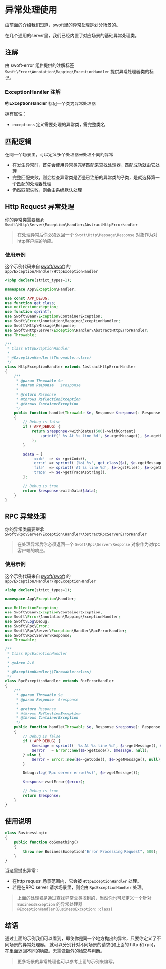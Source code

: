 # 异常处理使用

由前面的介绍我们知道，swoft里的异常处理是划分场景的。

在几个通用的server里，我们已经内置了对应场景的基础异常处理类。

## 注解

由 swoft-error 组件提供的注解标签 `Swoft\Error\Annotation\Mapping\ExceptionHandler` 提供异常处理器类的标记。

### ExceptionHandler 注解

**@ExceptionHandler** 标记一个类为异常处理器

拥有属性：

- `exceptions` 定义需要处理的异常类，需完整类名

## 匹配逻辑

在同一个场景里，可以定义多个处理器来处理不同的异常

- 在发生异常时，首先会使用异常类完整匹配来查找处理器，匹配成功就由它处理
- 完整匹配失败，则会检查异常类是否是已注册的异常类的子类，是就选择第一个匹配的处理器处理
- 仍然匹配失败，则会由系统默认处理

## Http Request 异常处理

你的异常类需要继承 `Swoft\Http\Server\Exception\Handler\AbstractHttpErrorHandler`

> 在处理异常后你必须返回一个 `Swoft\Http\Message\Response` 对象作为对http客户端的响应。

### 使用示例

这个示例代码来自 [swoft/swoft](https://github/swoft-cloud/swoft) 的 `app/Exception/Handler/HttpExceptionHandler`

```php
<?php declare(strict_types=1);

namespace App\Exception\Handler;

use const APP_DEBUG;
use function get_class;
use ReflectionException;
use function sprintf;
use Swoft\Bean\Exception\ContainerException;
use Swoft\Error\Annotation\Mapping\ExceptionHandler;
use Swoft\Http\Message\Response;
use Swoft\Http\Server\Exception\Handler\AbstractHttpErrorHandler;
use Throwable;

/**
 * Class HttpExceptionHandler
 *
 * @ExceptionHandler(\Throwable::class)
 */
class HttpExceptionHandler extends AbstractHttpErrorHandler
{
    /**
     * @param Throwable $e
     * @param Response   $response
     *
     * @return Response
     * @throws ReflectionException
     * @throws ContainerException
     */
    public function handle(Throwable $e, Response $response): Response
    {
        // Debug is false
        if (!APP_DEBUG) {
            return $response->withStatus(500)->withContent(
                sprintf(' %s At %s line %d', $e->getMessage(), $e->getFile(), $e->getLine())
            );
        }

        $data = [
            'code'  => $e->getCode(),
            'error' => sprintf('(%s) %s', get_class($e), $e->getMessage()),
            'file'  => sprintf('At %s line %d', $e->getFile(), $e->getLine()),
            'trace' => $e->getTraceAsString(),
        ];

        // Debug is true
        return $response->withData($data);
    }
}
```

## RPC 异常处理

你的异常类需要继承 `Swoft\Rpc\Server\Exception\Handler\AbstractRpcServerErrorHandler`

> 在处理异常后你必须返回一个 `Swoft\Rpc\Server\Response` 对象作为对rpc客户端的响应。

### 使用示例

这个示例代码来自 [swoft/swoft](https://github/swoft-cloud/swoft) 的 `app/Exception/Handler/RpcExceptionHandler`

```php
<?php declare(strict_types=1);

namespace App\Exception\Handler;

use ReflectionException;
use Swoft\Bean\Exception\ContainerException;
use Swoft\Error\Annotation\Mapping\ExceptionHandler;
use Swoft\Log\Debug;
use Swoft\Rpc\Error;
use Swoft\Rpc\Server\Exception\Handler\RpcErrorHandler;
use Swoft\Rpc\Server\Response;
use Throwable;

/**
 * Class RpcExceptionHandler
 *
 * @since 2.0
 *
 * @ExceptionHandler(\Throwable::class)
 */
class RpcExceptionHandler extends RpcErrorHandler
{
    /**
     * @param Throwable $e
     * @param Response  $response
     *
     * @return Response
     * @throws ReflectionException
     * @throws ContainerException
     */
    public function handle(Throwable $e, Response $response): Response
    {
        // Debug is false
        if (!APP_DEBUG) {
            $message = sprintf(' %s At %s line %d', $e->getMessage(), $e->getFile(), $e->getLine());
            $error   = Error::new($e->getCode(), $message, null);
        } else {
            $error = Error::new($e->getCode(), $e->getMessage(), null);
        }

        Debug::log('Rpc server error(%s)', $e->getMessage());

        $response->setError($error);

        // Debug is true
        return $response;
    }
}
```

## 使用说明

```php
class BusinessLogic 
{
    public function doSomething()
    {
        throw new BusinessException("Error Processing Request", 500);
    }
}
```

当这里抛出异常：

- 在http request 场景范围内，它会被 `HttpExceptionHandler` 处理。
- 若是在RPC server 请求场景里，则会由 `RpcExceptionHandler` 处理。

> 上面的处理器是通过查找异常父类找到的，当然你也可以定义一个针对 `BusinessException` 的异常处理器 `@ExceptionHandler(BusinessException::class)`

## 结语

通过上面的示例我们可以看到，即使你是同一个地方抛出的异常，只要你定义了不同场景的异常处理器。
就可以分别针对不同场景的请求(如上面的 http 和 rpc)，在里面返回不同的响应。无需做额外的检查与判断。


> 更多场景的异常处理也可以参考上面的示例来编写。

